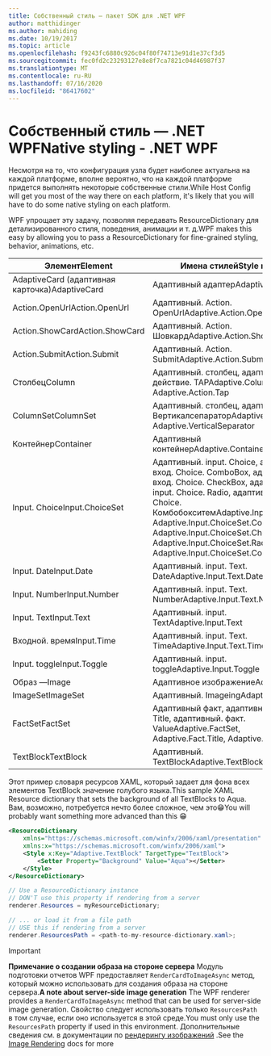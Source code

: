 ```yaml
---
title: Собственный стиль — пакет SDK для .NET WPF
author: matthidinger
ms.author: mahiding
ms.date: 10/19/2017
ms.topic: article
ms.openlocfilehash: f9243fc6880c926c04f80f74713e91d1e37cf3d5
ms.sourcegitcommit: fec0fd2c23293127e8e8f7ca7821c04d46987f37
ms.translationtype: MT
ms.contentlocale: ru-RU
ms.lasthandoff: 07/16/2020
ms.locfileid: "86417602"
---
```

# <a name="native-styling---net-wpf"></a><span data-ttu-id="2d14e-102">Собственный стиль — .NET WPF</span><span class="sxs-lookup"><span data-stu-id="2d14e-102">Native styling - .NET WPF</span></span>

<span data-ttu-id="2d14e-103">Несмотря на то, что конфигурация узла будет наиболее актуальна на каждой платформе, вполне вероятно, что на каждой платформе придется выполнять некоторые собственные стили.</span><span class="sxs-lookup"><span data-stu-id="2d14e-103">While Host Config will get you most of the way there on each platform, it's likely that you will have to do some native styling on each platform.</span></span> 

<span data-ttu-id="2d14e-104">WPF упрощает эту задачу, позволяя передавать ResourceDictionary для детализированного стиля, поведения, анимации и т. д.</span><span class="sxs-lookup"><span data-stu-id="2d14e-104">WPF makes this easy by allowing you to pass a ResourceDictionary for fine-grained styling, behavior, animations, etc.</span></span>

| <span data-ttu-id="2d14e-105">Элемент</span><span class="sxs-lookup"><span data-stu-id="2d14e-105">Element</span></span> | <span data-ttu-id="2d14e-106">Имена стилей</span><span class="sxs-lookup"><span data-stu-id="2d14e-106">Style names</span></span> |
|---|---|
| <span data-ttu-id="2d14e-107">AdaptiveCard (адаптивная карточка)</span><span class="sxs-lookup"><span data-stu-id="2d14e-107">AdaptiveCard</span></span> | <span data-ttu-id="2d14e-108">Адаптивный адаптер</span><span class="sxs-lookup"><span data-stu-id="2d14e-108">Adaptive.Card</span></span>| 
| <span data-ttu-id="2d14e-109">Action.OpenUrl</span><span class="sxs-lookup"><span data-stu-id="2d14e-109">Action.OpenUrl</span></span>  | <span data-ttu-id="2d14e-110">Адаптивный. Action. OpenUrl</span><span class="sxs-lookup"><span data-stu-id="2d14e-110">Adaptive.Action.OpenUrl</span></span>  |
| <span data-ttu-id="2d14e-111">Action.ShowCard</span><span class="sxs-lookup"><span data-stu-id="2d14e-111">Action.ShowCard</span></span> | <span data-ttu-id="2d14e-112">Адаптивный. Action. Шовкард</span><span class="sxs-lookup"><span data-stu-id="2d14e-112">Adaptive.Action.ShowCard</span></span> |
| <span data-ttu-id="2d14e-113">Action.Submit</span><span class="sxs-lookup"><span data-stu-id="2d14e-113">Action.Submit</span></span>  | <span data-ttu-id="2d14e-114">Адаптивный. Action. Submit</span><span class="sxs-lookup"><span data-stu-id="2d14e-114">Adaptive.Action.Submit</span></span>  |
| <span data-ttu-id="2d14e-115">Столбец</span><span class="sxs-lookup"><span data-stu-id="2d14e-115">Column</span></span> | <span data-ttu-id="2d14e-116">Адаптивный. столбец, адаптивный. действие. TAP</span><span class="sxs-lookup"><span data-stu-id="2d14e-116">Adaptive.Column, Adaptive.Action.Tap</span></span> |
| <span data-ttu-id="2d14e-117">ColumnSet</span><span class="sxs-lookup"><span data-stu-id="2d14e-117">ColumnSet</span></span> | <span data-ttu-id="2d14e-118">Адаптивный. столбец, адаптивный. Вертикалсепаратор</span><span class="sxs-lookup"><span data-stu-id="2d14e-118">Adaptive.ColumnSet, Adaptive.VerticalSeparator</span></span> |
| <span data-ttu-id="2d14e-119">Контейнер</span><span class="sxs-lookup"><span data-stu-id="2d14e-119">Container</span></span> | <span data-ttu-id="2d14e-120">Адаптивный контейнер</span><span class="sxs-lookup"><span data-stu-id="2d14e-120">Adaptive.Container</span></span>|
| <span data-ttu-id="2d14e-121">Input. Choice</span><span class="sxs-lookup"><span data-stu-id="2d14e-121">Input.ChoiceSet</span></span> | <span data-ttu-id="2d14e-122">Адаптивный. input. Choice, адаптивный вход. Choice. ComboBox, адаптивный вход. Choice. CheckBox, адаптивный. input. Choice. Radio, адаптивный. input. Choice. Комбобокситем</span><span class="sxs-lookup"><span data-stu-id="2d14e-122">Adaptive.Input.ChoiceSet,  Adaptive.Input.ChoiceSet.ComboBox, Adaptive.Input.ChoiceSet.CheckBox,  Adaptive.Input.ChoiceSet.Radio,  Adaptive.Input.ChoiceSet.ComboBoxItem</span></span> |
| <span data-ttu-id="2d14e-123">Input. Date</span><span class="sxs-lookup"><span data-stu-id="2d14e-123">Input.Date</span></span> | <span data-ttu-id="2d14e-124">Адаптивный. input. Text. Date</span><span class="sxs-lookup"><span data-stu-id="2d14e-124">Adaptive.Input.Text.Date</span></span>
| <span data-ttu-id="2d14e-125">Input. Number</span><span class="sxs-lookup"><span data-stu-id="2d14e-125">Input.Number</span></span> | <span data-ttu-id="2d14e-126">Адаптивный. input. Text. Number</span><span class="sxs-lookup"><span data-stu-id="2d14e-126">Adaptive.Input.Text.Number</span></span> |
| <span data-ttu-id="2d14e-127">Input. Text</span><span class="sxs-lookup"><span data-stu-id="2d14e-127">Input.Text</span></span> | <span data-ttu-id="2d14e-128">Адаптивный. input. Text</span><span class="sxs-lookup"><span data-stu-id="2d14e-128">Adaptive.Input.Text</span></span> |
| <span data-ttu-id="2d14e-129">Входной. время</span><span class="sxs-lookup"><span data-stu-id="2d14e-129">Input.Time</span></span> | <span data-ttu-id="2d14e-130">Адаптивный. input. Text. Time</span><span class="sxs-lookup"><span data-stu-id="2d14e-130">Adaptive.Input.Text.Time</span></span> |
| <span data-ttu-id="2d14e-131">Input. toggle</span><span class="sxs-lookup"><span data-stu-id="2d14e-131">Input.Toggle</span></span>| <span data-ttu-id="2d14e-132">Адаптивный. input. toggle</span><span class="sxs-lookup"><span data-stu-id="2d14e-132">Adaptive.Input.Toggle</span></span>|
| <span data-ttu-id="2d14e-133">Образ —</span><span class="sxs-lookup"><span data-stu-id="2d14e-133">Image</span></span>  | <span data-ttu-id="2d14e-134">Адаптивное изображение</span><span class="sxs-lookup"><span data-stu-id="2d14e-134">Adaptive.Image</span></span> |
| <span data-ttu-id="2d14e-135">ImageSet</span><span class="sxs-lookup"><span data-stu-id="2d14e-135">ImageSet</span></span>  | <span data-ttu-id="2d14e-136">Адаптивный. Imageing</span><span class="sxs-lookup"><span data-stu-id="2d14e-136">Adaptive.ImageSet</span></span> |
| <span data-ttu-id="2d14e-137">FactSet</span><span class="sxs-lookup"><span data-stu-id="2d14e-137">FactSet</span></span> | <span data-ttu-id="2d14e-138">Адаптивный факт, адаптивный факт. Title, адаптивный. факт. Value</span><span class="sxs-lookup"><span data-stu-id="2d14e-138">Adaptive.FactSet, Adaptive.Fact.Title, Adaptive.Fact.Value</span></span> |
| <span data-ttu-id="2d14e-139">TextBlock</span><span class="sxs-lookup"><span data-stu-id="2d14e-139">TextBlock</span></span>  | <span data-ttu-id="2d14e-140">Адаптивный. TextBlock</span><span class="sxs-lookup"><span data-stu-id="2d14e-140">Adaptive.TextBlock</span></span> |

<span data-ttu-id="2d14e-141">Этот пример словаря ресурсов XAML, который задает для фона всех элементов TextBlock значение голубого языка.</span><span class="sxs-lookup"><span data-stu-id="2d14e-141">This sample XAML Resource dictionary that sets the background of all TextBlocks to Aqua.</span></span> <span data-ttu-id="2d14e-142">Вам, возможно, потребуется нечто более сложное, чем это😁</span><span class="sxs-lookup"><span data-stu-id="2d14e-142">You will probably want something more advanced than this 😁</span></span>

```xml
<ResourceDictionary
    xmlns="https://schemas.microsoft.com/winfx/2006/xaml/presentation" 
    xmlns:x="https://schemas.microsoft.com/winfx/2006/xaml">
    <Style x:Key="Adaptive.TextBlock" TargetType="TextBlock">
        <Setter Property="Background" Value="Aqua"></Setter>
    </Style>
</ResourceDictionary>
```
```csharp
// Use a ResourceDictionary instance
// DON'T use this property if rendering from a server
renderer.Resources = myResourceDictionary;

// ... or load it from a file path
// USE this if rendering from a server
renderer.ResourcesPath = <path-to-my-resource-dictionary.xaml>;
```

> [!IMPORTANT]
> <span data-ttu-id="2d14e-143">**Примечание о создании образа на стороне сервера** Модуль подготовки отчетов WPF предоставляет `RenderCardToImageAsync` метод, который можно использовать для создания образа на стороне сервера.</span><span class="sxs-lookup"><span data-stu-id="2d14e-143">**A note about server-side image generation** The WPF renderer provides a `RenderCardToImageAsync` method that can be used for server-side image generation.</span></span> <span data-ttu-id="2d14e-144">Свойство следует использовать только `ResourcesPath` в том случае, если оно используется в этой среде.</span><span class="sxs-lookup"><span data-stu-id="2d14e-144">You must only use the `ResourcesPath` property if used in this environment.</span></span> <span data-ttu-id="2d14e-145">Дополнительные сведения см. в документации по [рендерингу изображений](../net-image/getting-started.md) .</span><span class="sxs-lookup"><span data-stu-id="2d14e-145">See the [Image Rendering](../net-image/getting-started.md) docs for more</span></span>